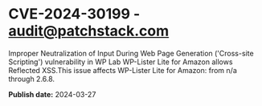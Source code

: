 # CVE-2024-30199 - audit@patchstack.com

Improper Neutralization of Input During Web Page Generation ('Cross-site Scripting') vulnerability in WP Lab WP-Lister Lite for Amazon allows Reflected XSS.This issue affects WP-Lister Lite for Amazon: from n/a through 2.6.8.



**Publish date:** 2024-03-27
